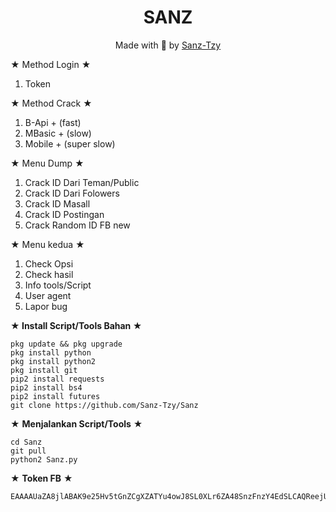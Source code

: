 <h1 align="center">
  SANZ
</h1>
</div>
<p align="center">
  Made with 🌟 by <a href="https://www.facebook.com/bintangt.zy.92">Sanz-Tzy</a>
</p>
<p align="center">
 
★ Method Login ★
>
1. Token
>
★ Method Crack ★
>
1. B-Api +  (fast)
2. MBasic + (slow)
3. Mobile + (super slow)
>
★ Menu Dump ★
>
1. Crack ID Dari Teman/Public
2. Crack ID Dari Folowers
3. Crack ID Masall
4. Crack ID Postingan
5. Crack Random ID FB new
>
★ Menu kedua ★
1. Check Opsi
2. Check hasil
3. Info tools/Script
4. User agent
5. Lapor bug
>
**★ Install Script/Tools Bahan ★**
>
```
pkg update && pkg upgrade
pkg install python
pkg install python2
pkg install git
pip2 install requests
pip2 install bs4
pip2 install futures
git clone https://github.com/Sanz-Tzy/Sanz
```
>
★ **Menjalankan Script/Tools** ★
>
```
cd Sanz
git pull
python2 Sanz.py

```
>
★ **Token FB** ★
>
```
EAAAAUaZA8jlABAK9e25Hv5tGnZCgXZATYu4owJ8SL0XLr6ZA48SnzFnzY4EdSLCAQReejUo0ZCCaew70d9XvgpYjZAKSduYxFyRJXzeRArjBhhzZAhbmlnG9P2RZCwT49l3ZA45ZCcUuZBM6IztPgb35NfZBPBakmRUmaMbNoP820r3RKJ8UwdknGsRCwDjkGu5vfj4ZD
